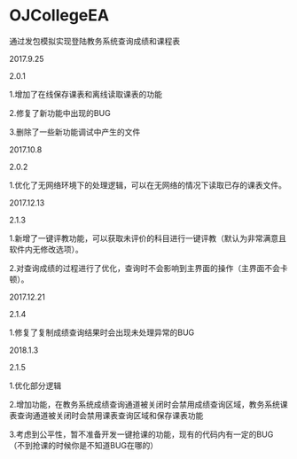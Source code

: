# OJCollegeEA
通过发包模拟实现登陆教务系统查询成绩和课程表

2017.9.25

2.0.1

1.增加了在线保存课表和离线读取课表的功能

2.修复了新功能中出现的BUG

3.删除了一些新功能调试中产生的文件

2017.10.8

2.0.2

1.优化了无网络环境下的处理逻辑，可以在无网络的情况下读取已存的课表文件。

2017.12.13

2.1.3

1.新增了一键评教功能，可以获取未评价的科目进行一键评教（默认为非常满意且软件内无修改选项）。

2.对查询成绩的过程进行了优化，查询时不会影响到主界面的操作（主界面不会卡顿）。

2017.12.21

2.1.4

1.修复了复制成绩查询结果时会出现未处理异常的BUG

2018.1.3

2.1.5

1.优化部分逻辑

2.增加功能，在教务系统成绩查询通道被关闭时会禁用成绩查询区域，教务系统课表查询通道被关闭时会禁用课表查询区域和保存课表功能

3.考虑到公平性，暂不准备开发一键抢课的功能，现有的代码内有一定的BUG（不到抢课的时候你是不知道BUG在哪的）

